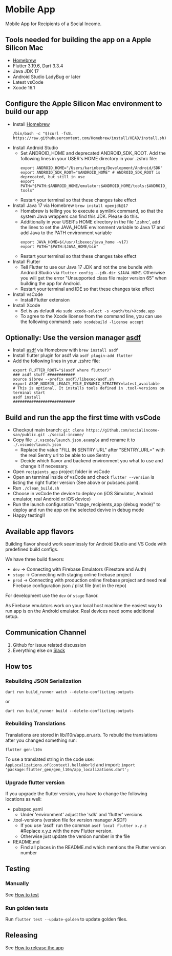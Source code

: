 # Mobile App

Mobile App for Recipients of a Social Income.

## Tools needed for building the app on a Apple Silicon Mac
- [Homebrew](https://brew.sh/de/)
- Flutter 3.19.6, Dart 3.3.4
- Java JDK 17 
- Android Studio LadyBug or later
- Latest vsCode
- Xcode 16.1

## Configure the Apple Silicon Mac environment to build our app
- Install [Homebrew](https://brew.sh/de/) 
  ```
  /bin/bash -c "$(curl -fsSL https://raw.githubusercontent.com/Homebrew/install/HEAD/install.sh)"
  ```
- Install Android Studio
  - Set ANDROID_HOME and deprecated ANDROID_SDK_ROOT. Add the following lines in your USER's HOME directory in your .zshrc file:
    ```
    export ANDROID_HOME="/Users/karinberg/Development/Android/SDK"
    export ANDROID_SDK_ROOT="$ANDROID_HOME" # ANDROID_SDK_ROOT is deprecated, but still in use
    export PATH="$PATH:$ANDROID_HOME/emulator:$ANDROID_HOME/tools:$ANDROID_HOME/tools/bin:$ANDROID_HOME/platform-tools"
    ````
  - Restart your terminal so that these changes take effect
- Install Java 17 via Homebrew `brew install openjdk@17`
  - Homebrew is telling you to execute a symlink command, so that the system Java wrappers can find this JDK. Please do this.
  - Additionally in your USER's HOME directory in the file '.zshrc', add the lines to set the JAVA_HOME environment variable to Java 17 and add Java to the PATH environment variable
    ```
    export JAVA_HOME=$(/usr/libexec/java_home -v17)
    export PATH="$PATH:$JAVA_HOME/bin"
    ```
  - Restart your terminal so that these changes take effect
- Install Flutter
  - Tell Flutter to use our Java 17 JDK and not the one bundle with Android Studio via `flutter config --jdk-dir $JAVA_HOME`. Otherwise you will get the error "Unsupported class file major version 65” when building the app for Android.
  - Restart your terminal and IDE so that these changes take effect
- Install vsCode
  - Install Flutter extension
- Install Xcode
  - Set is as default via `sudo xcode-select -s <path/to/>Xcode.app`
  - To agree to the Xcode license from the command line, you can use the following command: `sudo xcodebuild -license accept`

 ## Optionally: Use the version manager [asdf](https://asdf-vm.com/)
 - Install [asdf](https://asdf-vm.com/) via Homebrew with `brew install asdf`
 - Install flutter plugin for asdf via `asdf plugin-add flutter`
 - Add the following lines in your .zshrc file:
    ```
    export FLUTTER_ROOT="$(asdf where flutter)"
    ### asdf stuff ############
    source $(brew --prefix asdf)/libexec/asdf.sh
    export ASDF_NODEJS_LEGACY_FILE_DYNAMIC_STRATEGY=latest_available
    # This is optional. It installs tools defined in .tool-versions on terminal start
    asdf install
    ###########################
    ```
  
## Build and run the app the first time with vsCode
- Checkout main branch: `git clone https://github.com/socialincome-san/public.git ./social-income/`
- Copy file `./.vscode/launch.json.example` and rename it to `./.vscode/launch.json`
  - Replace the value "FILL IN SENTRY URL" after "SENTRY_URL=" with the real Sentry url to be able to use Sentry
  - Decide which flavor and backend environment you what to use and change it if necessary. 
- Open `recipients_app` project folder in vsCode
- Open an terminal inside of vsCode and check `flutter --version` is listing the right flutter version (See above or pubspec.yaml).
- Run `./clean_build.sh`
- Choose in vsCode the device to deploy on (iOS Simulator, Android emulator, real Android or iOS device)
- Run the launch configuration "stage_recipients_app (debug mode)" to deploy and run the app on the selected devive in debug mode
- Happy testing!!

## Available app flavors

 Building flavor should work seamlessly for Android Studio and VS
Code with predefined build configs.

We have three build flavors:

- `dev` -> Connecting with Firebase Emulators (Firestore and Auth)
- `stage` -> Connecting with staging online firebase project
- `prod` -> Connecting with production online firebase project and need real Firebase configuration json / plist file (not in the repo)

For development use the `dev` or `stage` flavor.

As Firebase emulators work on your local host machine the easiest way to
run app is on the Android emulator. Real devices need some additional
setup.

## Communication Channel

1. Github for issue related discussion
2. Everything else on [Slack](https://social-income.slack.com/home)

## How tos
### Rebuilding JSON Serialization

```
dart run build_runner watch --delete-conflicting-outputs
```
or
```
dart run build_runner build --delete-conflicting-outputs
```

### Rebuilding Translations

Translations are stored in lib/l10n/app_en.arb. To rebuild the
translations after you changed something run:

```
flutter gen-l10n
```

To use a translated string in the code use:
`AppLocalizations.of(context).helloWorld` and import:
`import 'package:flutter_gen/gen_l10n/app_localizations.dart';`

### Upgrade flutter version
If you upgrade the flutter version, you have to change the following locations as well:
- pubspec.yaml
  - Under 'environment' adjust the 'sdk' and 'flutter' versions
- .tool-versions (version file for version manager ASDF) 
  - If you use 'asdf' run the comman `asdf local flutter x.y.z` #Replace x.y.z with the new Flutter version.
  - Otherwise just update the version number in the file
- README.md
  - Find all places in the README.md which mentions the Flutter version number

## Testing

### Manually

See [How to test](./docu/app_testing_guides/how_to_test.md)

### Run golden tests

Run `flutter test --update-golden` to update golden files.

## Releasing

See [How to release the app](./docu/app_release_guides/releasing.md)
